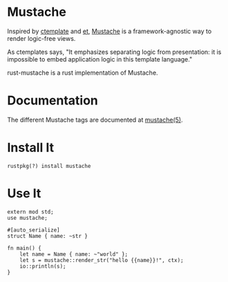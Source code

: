 Mustache
========

Inspired by [ctemplate][1] and [et][2], [Mustache][3] is a framework-agnostic way
to render logic-free views.

As ctemplates says, "It emphasizes separating logic from presentation: it is
impossible to embed application logic in this template language."

rust-mustache is a rust implementation of Mustache.

Documentation
=============

The different Mustache tags are documented at [mustache(5)][4].

Install It
==========

    rustpkg(?) install mustache

Use It
======

    extern mod std;
    use mustache;

    #[auto_serialize]
    struct Name { name: ~str }

    fn main() {
        let name = Name { name: ~"world" };
        let s = mustache::render_str("hello {{name}}!", ctx);
        io::println(s);
    }

[1]: http://code.google.com/p/google-ctemplate/
[2]: http://www.ivan.fomichev.name/2008/05/erlang-template-engine-prototype.html
[3]: http://defunkt.github.com/mustache/
[4]: http://mustache.github.com/mustache.5.html
